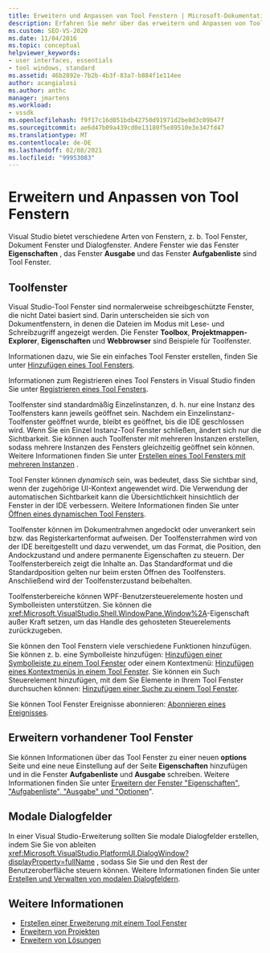 ```yaml
---
title: Erweitern und Anpassen von Tool Fenstern | Microsoft-Dokumentation
description: Erfahren Sie mehr über das erweitern und Anpassen von Tool Fenstern, die Visual Studio bereitstellt, einschließlich der Eigenschaftenfenster, des Ausgabe Fensters und des Aufgabenliste Fensters.
ms.custom: SEO-VS-2020
ms.date: 11/04/2016
ms.topic: conceptual
helpviewer_keywords:
- user interfaces, essentials
- tool windows, standard
ms.assetid: 46b2892e-7b2b-4b3f-83a7-b884f1e114ee
author: acangialosi
ms.author: anthc
manager: jmartens
ms.workload:
- vssdk
ms.openlocfilehash: f9f17c16d051bdb42750d91971d2be0d3c09b47f
ms.sourcegitcommit: ae6d47b09a439cd0e13180f5e89510e3e347fd47
ms.translationtype: MT
ms.contentlocale: de-DE
ms.lasthandoff: 02/08/2021
ms.locfileid: "99953083"
---
```

# <a name="extend-and-customize-tool-windows"></a>Erweitern und Anpassen von Tool Fenstern
Visual Studio bietet verschiedene Arten von Fenstern, z. b. Tool Fenster, Dokument Fenster und Dialogfenster. Andere Fenster wie das Fenster **Eigenschaften** , das Fenster **Ausgabe** und das Fenster **Aufgabenliste** sind Tool Fenster.

## <a name="tool-windows"></a>Toolfenster
 Visual Studio-Tool Fenster sind normalerweise schreibgeschützte Fenster, die nicht Datei basiert sind. Darin unterscheiden sie sich von Dokumentfenstern, in denen die Dateien im Modus mit Lese- und Schreibzugriff angezeigt werden. Die Fenster **Toolbox**, **Projektmappen-Explorer**, **Eigenschaften** und **Webbrowser** sind Beispiele für Toolfenster.

 Informationen dazu, wie Sie ein einfaches Tool Fenster erstellen, finden Sie unter [Hinzufügen eines Tool Fensters](../extensibility/adding-a-tool-window.md).

 Informationen zum Registrieren eines Tool Fensters in Visual Studio finden Sie unter [Registrieren eines Tool Fensters](../extensibility/registering-a-tool-window.md).

 Toolfenster sind standardmäßig Einzelinstanzen, d. h. nur eine Instanz des Toolfensters kann jeweils geöffnet sein. Nachdem ein Einzelinstanz-Toolfenster geöffnet wurde, bleibt es geöffnet, bis die IDE geschlossen wird. Wenn Sie ein Einzel Instanz-Tool Fenster schließen, ändert sich nur die Sichtbarkeit. Sie können auch Toolfenster mit mehreren Instanzen erstellen, sodass mehrere Instanzen des Fensters gleichzeitig geöffnet sein können. Weitere Informationen finden Sie unter [Erstellen eines Tool Fensters mit mehreren Instanzen](../extensibility/creating-a-multi-instance-tool-window.md) .

 Tool Fenster können *dynamisch* sein, was bedeutet, dass Sie sichtbar sind, wenn der zugehörige UI-Kontext angewendet wird. Die Verwendung der automatischen Sichtbarkeit kann die Übersichtlichkeit hinsichtlich der Fenster in der IDE verbessern. Weitere Informationen finden Sie unter [Öffnen eines dynamischen Tool Fensters](../extensibility/opening-a-dynamic-tool-window.md).

 Toolfenster können im Dokumentrahmen angedockt oder unverankert sein bzw. das Registerkartenformat aufweisen. Der Toolfensterrahmen wird von der IDE bereitgestellt und dazu verwendet, um das Format, die Position, den Andockzustand und andere permanente Eigenschaften zu steuern. Der Toolfensterbereich zeigt die Inhalte an. Das Standardformat und die Standardposition gelten nur beim ersten Öffnen des Toolfensters. Anschließend wird der Toolfensterzustand beibehalten.

 Toolfensterbereiche können WPF-Benutzersteuerelemente hosten und Symbolleisten unterstützen. Sie können die <xref:Microsoft.VisualStudio.Shell.WindowPane.Window%2A>-Eigenschaft außer Kraft setzen, um das Handle des gehosteten Steuerelements zurückzugeben.

 Sie können den Tool Fenstern viele verschiedene Funktionen hinzufügen. Sie können z. b. eine Symbolleiste hinzufügen: [Hinzufügen einer Symbolleiste zu einem Tool Fenster](../extensibility/adding-a-toolbar-to-a-tool-window.md) oder einem Kontextmenü: [Hinzufügen eines Kontextmenüs in einem Tool Fenster](../extensibility/adding-a-shortcut-menu-in-a-tool-window.md). Sie können ein Such Steuerelement hinzufügen, mit dem Sie Elemente in Ihrem Tool Fenster durchsuchen können: [Hinzufügen einer Suche zu einem Tool Fenster](../extensibility/adding-search-to-a-tool-window.md).

 Sie können Tool Fenster Ereignisse abonnieren: [Abonnieren eines Ereignisses](../extensibility/subscribing-to-an-event.md).

## <a name="extend-existing-tool-windows"></a>Erweitern vorhandener Tool Fenster
 Sie können Informationen über das Tool Fenster zu einer neuen **options** Seite und eine neue Einstellung auf der Seite **Eigenschaften** hinzufügen und in die Fenster **Aufgabenliste** und **Ausgabe** schreiben. Weitere Informationen finden Sie unter [Erweitern der Fenster "Eigenschaften", "Aufgabenliste", "Ausgabe" und "Optionen](../extensibility/extending-the-properties-task-list-output-and-options-windows.md)".

## <a name="modal-dialog-boxes"></a>Modale Dialogfelder
 In einer Visual Studio-Erweiterung sollten Sie modale Dialogfelder erstellen, indem Sie Sie von ableiten <xref:Microsoft.VisualStudio.PlatformUI.DialogWindow?displayProperty=fullName> , sodass Sie Sie und den Rest der Benutzeroberfläche steuern können. Weitere Informationen finden Sie unter [Erstellen und Verwalten von modalen Dialogfeldern](../extensibility/creating-and-managing-modal-dialog-boxes.md).

## <a name="see-also"></a>Weitere Informationen
- [Erstellen einer Erweiterung mit einem Tool Fenster](../extensibility/creating-an-extension-with-a-tool-window.md)
- [Erweitern von Projekten](../extensibility/extending-projects.md)
- [Erweitern von Lösungen](../extensibility/extending-solutions.md)
